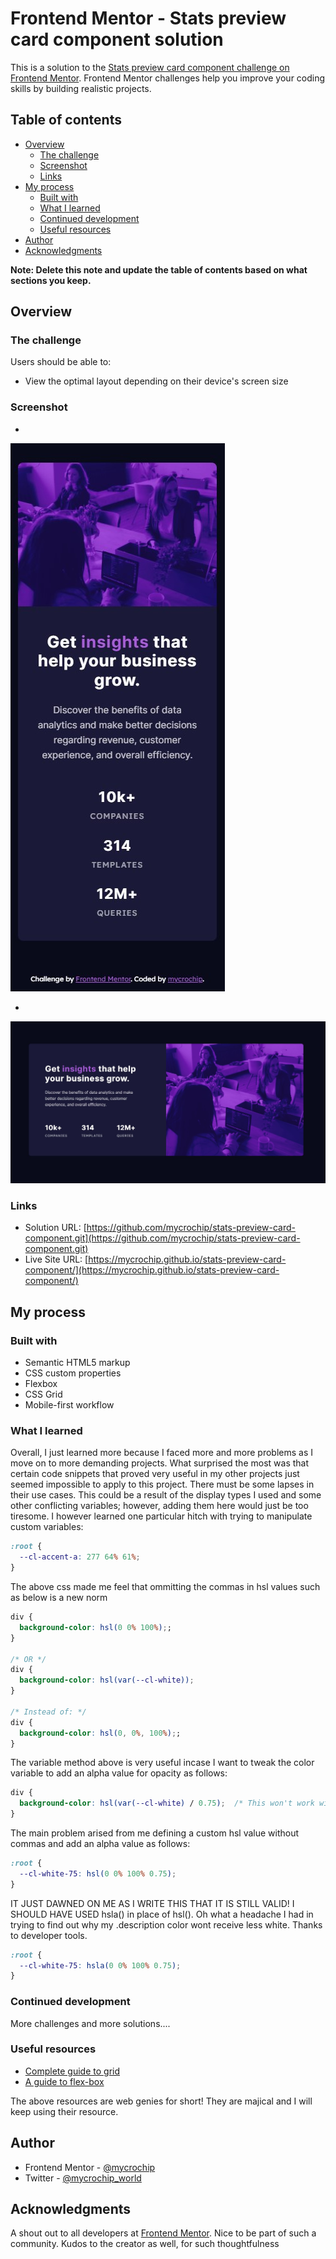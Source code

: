 # Frontend Mentor - Stats preview card component solution

This is a solution to the [Stats preview card component challenge on Frontend Mentor](https://www.frontendmentor.io/challenges/stats-preview-card-component-8JqbgoU62). Frontend Mentor challenges help you improve your coding skills by building realistic projects. 

## Table of contents

- [Overview](#overview)
  - [The challenge](#the-challenge)
  - [Screenshot](#screenshot)
  - [Links](#links)
- [My process](#my-process)
  - [Built with](#built-with)
  - [What I learned](#what-i-learned)
  - [Continued development](#continued-development)
  - [Useful resources](#useful-resources)
- [Author](#author)
- [Acknowledgments](#acknowledgments)

**Note: Delete this note and update the table of contents based on what sections you keep.**

## Overview

### The challenge

Users should be able to:

- View the optimal layout depending on their device's screen size

### Screenshot
-
![Mobile-view](images/screenshot-mobile.jpg)

-
![Desktop-view](/images/screenshot-desktop.jpg)

### Links

- Solution URL: [https://github.com/mycrochip/stats-preview-card-component.git](https://github.com/mycrochip/stats-preview-card-component.git)
- Live Site URL: [https://mycrochip.github.io/stats-preview-card-component/](https://mycrochip.github.io/stats-preview-card-component/)


## My process

### Built with

- Semantic HTML5 markup
- CSS custom properties
- Flexbox
- CSS Grid
- Mobile-first workflow

### What I learned

Overall, I just learned more because I faced more and more problems as I move on to more demanding projects. What surprised the most was that certain code snippets that proved very useful in my other projects just seemed impossible to apply to this project. There must be some lapses in their use cases. This could be a result of the display types I used and some other conflicting variables; however, adding them here would just be too tiresome.
I however learned one particular hitch with trying to manipulate custom variables:

```css
:root {
  --cl-accent-a: 277 64% 61%;
}
```

The above css made me feel that ommitting the commas in hsl values such as below is a new norm

```css
div {
  background-color: hsl(0 0% 100%);;
}

/* OR */
div {
  background-color: hsl(var(--cl-white));
}

/* Instead of: */
div {
  background-color: hsl(0, 0%, 100%);;
}

```

The variable method above is very useful incase I want to tweak the color variable to add an alpha value for opacity as follows:

```css
div {
  background-color: hsl(var(--cl-white) / 0.75);  /* This won't work with commas*/
}
```

The main problem arised from me defining a custom hsl value without commas and add an alpha value as follows:
```css
:root {
  --cl-white-75: hsl(0 0% 100% 0.75);
}
```

IT JUST DAWNED ON ME AS I WRITE THIS THAT IT IS STILL VALID! 
I SHOULD HAVE USED hsla() in place of hsl(). Oh what a headache I had in trying to find out why my .description color wont receive less white.
Thanks to developer tools.

```css
:root {
  --cl-white-75: hsla(0 0% 100% 0.75);
}
```

### Continued development

More challenges and more solutions....

### Useful resources

- [Complete guide to grid](https://css-tricks.com/snippets/css/complete-guide-grid/) 
- [A guide to flex-box](https://css-tricks.com/snippets/css/a-guide-to-flexbox/) 

 The above resources are web genies for short! They are majical and I will keep using their resource.


## Author

- Frontend Mentor - [@mycrochip](https://www.frontendmentor.io/profile/mycrochip)
- Twitter - [@mycrochip_world](https://www.twitter.com/mycrochip_world)


## Acknowledgments

A shout out to all developers at [Frontend Mentor](https://www.frontendmentor.io).
Nice to be part of such a community. Kudos to the creator as well, for such thoughtfulness

